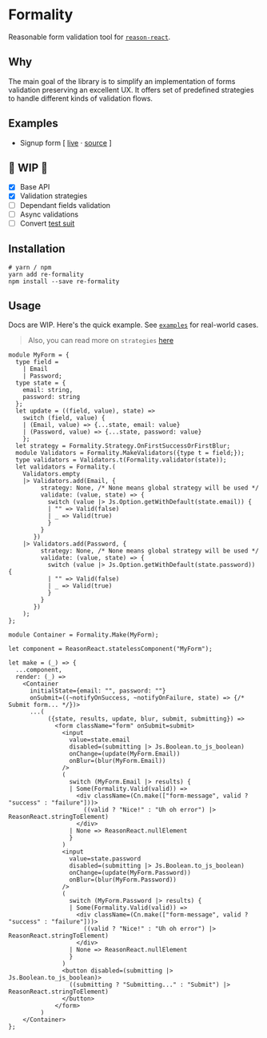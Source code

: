 # Formality

Reasonable form validation tool for [`reason-react`](https://reasonml.github.io/reason-react/).

## Why

The main goal of the library is to simplify an implementation of forms validation preserving an excellent UX. It offers set of predefined strategies to handle different kinds of validation flows.

## Examples

* Signup form [ [live](https://formality.now.sh) &middot; [source](examples/SignupForm.re) ]

## 🚧 WIP 🚧

* [x] Base API
* [x] Validation strategies
* [ ] Dependant fields validation
* [ ] Async validations
* [ ] Convert [test suit](https://github.com/shakacode/react-validation-layer/tree/master/__tests__)

## Installation

```shell
# yarn / npm
yarn add re-formality
npm install --save re-formality
```

## Usage

Docs are WIP. Here's the quick example. See [`examples`](examples/) for real-world cases.

> Also, you can read more on `strategies` [here](https://github.com/shakacode/react-validation-layer#propsstrategy)

```reason
module MyForm = {
  type field =
    | Email
    | Password;
  type state = {
    email: string,
    password: string
  };
  let update = ((field, value), state) =>
    switch (field, value) {
    | (Email, value) => {...state, email: value}
    | (Password, value) => {...state, password: value}
    };
  let strategy = Formality.Strategy.OnFirstSuccessOrFirstBlur;
  module Validators = Formality.MakeValidators({type t = field;});
  type validators = Validators.t(Formality.validator(state));
  let validators = Formality.(
    Validators.empty
    |> Validators.add(Email, {
         strategy: None, /* None means global strategy will be used */
         validate: (value, state) => {
           switch (value |> Js.Option.getWithDefault(state.email)) {
           | "" => Valid(false)
           | _ => Valid(true)
           }
         }
       })
    |> Validators.add(Password, {
         strategy: None, /* None means global strategy will be used */
         validate: (value, state) => {
           switch (value |> Js.Option.getWithDefault(state.password)) {
           | "" => Valid(false)
           | _ => Valid(true)
           }
         }
       })
    );
};

module Container = Formality.Make(MyForm);

let component = ReasonReact.statelessComponent("MyForm");

let make = (_) => {
  ...component,
  render: (_) =>
    <Container
      initialState={email: "", password: ""}
      onSubmit=((~notifyOnSuccess, ~notifyOnFailure, state) => {/* Submit form... */})>
      ...(
           ({state, results, update, blur, submit, submitting}) =>
             <form className="form" onSubmit=submit>
               <input
                 value=state.email
                 disabled=(submitting |> Js.Boolean.to_js_boolean)
                 onChange=(update(MyForm.Email))
                 onBlur=(blur(MyForm.Email))
               />
               (
                 switch (MyForm.Email |> results) {
                 | Some(Formality.Valid(valid)) =>
                   <div className=(Cn.make(["form-message", valid ? "success" : "failure"]))>
                     ((valid ? "Nice!" : "Uh oh error") |> ReasonReact.stringToElement)
                   </div>
                 | None => ReasonReact.nullElement
                 }
               )
               <input
                 value=state.password
                 disabled=(submitting |> Js.Boolean.to_js_boolean)
                 onChange=(update(MyForm.Password))
                 onBlur=(blur(MyForm.Password))
               />
               (
                 switch (MyForm.Password |> results) {
                 | Some(Formality.Valid(valid)) =>
                   <div className=(Cn.make(["form-message", valid ? "success" : "failure"]))>
                     ((valid ? "Nice!" : "Uh oh error") |> ReasonReact.stringToElement)
                   </div>
                 | None => ReasonReact.nullElement
                 }
               )
               <button disabled=(submitting |> Js.Boolean.to_js_boolean)>
                 ((submitting ? "Submitting..." : "Submit") |> ReasonReact.stringToElement)
               </button>
             </form>
         )
    </Container>
};
```
